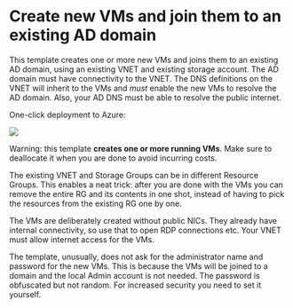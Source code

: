 # Create new VMs and join them to an existing AD domain

This template creates one or more new VMs and joins them to an 
existing AD domain, using an existing VNET and existing storage account. 
The AD domain must have connectivity to the VNET. 
The DNS definitions on the VNET will inherit to the VMs and _must_ enable
the new VMs to resolve the AD domain. Also, your AD DNS must be able to 
resolve the public internet. 

One-click deployment to Azure:

<a href="https://portal.azure.com/#create/Microsoft.Template/uri/https%3A%2F%2Fraw.githubusercontent.com%2Fwkasdorp%2Fnew-vm-with-domain-join%2Fmaster%2Fazuredeploy.json" target="_blank">
    <img src="http://azuredeploy.net/deploybutton.png"/>
</a>

Warning: this template **creates one or more running VMs**. 
Make sure to deallocate it when you are done to avoid incurring costs. 

The existing VNET and Storage Groups can be in different Resource Groups. 
This enables a neat trick: after you are done with the VMs you can remove
 the entire RG and its contents in one shot, 
instead of having to pick the resources from the existing RG one by one. 

The VMs are deliberately created without public NICs. They already
have internal connectivity, so use that to open RDP connections etc.
Your VNET must allow internet access for the VMs. 

The template, unusually, does not ask for the administrator name 
and password for the new VMs. This is because the VMs will 
be joined to a domain and the local Admin account is not needed.
The password is obfuscated but not random. For increased security
you need to set it yourself. 
